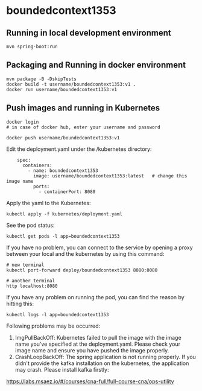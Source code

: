 # boundedcontext1353

## Running in local development environment

```
mvn spring-boot:run
```

## Packaging and Running in docker environment

```
mvn package -B -DskipTests
docker build -t username/boundedcontext1353:v1 .
docker run username/boundedcontext1353:v1
```

## Push images and running in Kubernetes

```
docker login 
# in case of docker hub, enter your username and password

docker push username/boundedcontext1353:v1
```

Edit the deployment.yaml under the /kubernetes directory:
```
    spec:
      containers:
        - name: boundedcontext1353
          image: username/boundedcontext1353:latest   # change this image name
          ports:
            - containerPort: 8080

```

Apply the yaml to the Kubernetes:
```
kubectl apply -f kubernetes/deployment.yaml
```

See the pod status:
```
kubectl get pods -l app=boundedcontext1353
```

If you have no problem, you can connect to the service by opening a proxy between your local and the kubernetes by using this command:
```
# new terminal
kubectl port-forward deploy/boundedcontext1353 8080:8080

# another terminal
http localhost:8080
```

If you have any problem on running the pod, you can find the reason by hitting this:
```
kubectl logs -l app=boundedcontext1353
```

Following problems may be occurred:

1. ImgPullBackOff:  Kubernetes failed to pull the image with the image name you've specified at the deployment.yaml. Please check your image name and ensure you have pushed the image properly.
1. CrashLoopBackOff: The spring application is not running properly. If you didn't provide the kafka installation on the kubernetes, the application may crash. Please install kafka firstly:

https://labs.msaez.io/#/courses/cna-full/full-course-cna/ops-utility

